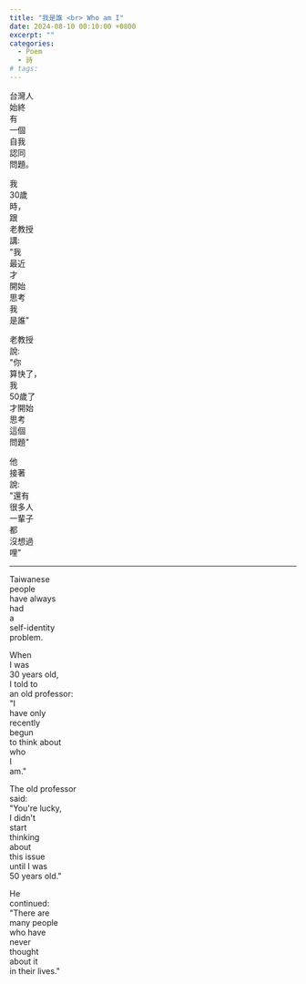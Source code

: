 ```yaml
---
title: "我是誰 <br> Who am I"
date: 2024-08-10 00:10:00 +0800
excerpt: ""
categories:
  - Poem
  - 詩
# tags:
---
```


台灣人  
始終  
有  
一個  
自我  
認同  
問題。

我  
30歲  
時，  
跟  
老教授  
講:  
"我  
最近  
才  
開始  
思考  
我  
是誰"

老教授  
說:  
"你  
算快了，  
我  
50歲了  
才開始  
思考  
這個  
問題"

他  
接著  
說:  
"還有  
很多人  
一輩子  
都  
沒想過  
哩"

---

Taiwanese  
people  
have always  
had  
a  
self-identity  
problem.

When  
I was  
30 years old,  
I told to  
an old professor:  
"I  
have only  
recently  
begun  
to think about  
who  
I  
am."

The old professor  
said:  
"You're lucky,  
I didn't  
start  
thinking  
about  
this issue  
until I was  
50 years old."

He  
continued:  
"There are  
many people  
who have  
never  
thought  
about it  
in their lives."
